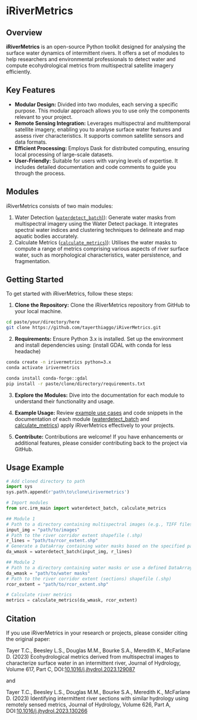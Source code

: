 <!-- ![Alt text](docs/logo.jpg) -->
# iRiverMetrics

## Overview

**iRiverMetrics** is an open-source Python toolkit designed for analysing the surface water dynamics of intermittent rivers. It offers a set of modules to help researchers and environmental professionals to detect water and compute ecohydrological metrics from multispectral satellite imagery efficiently.

## Key Features

- **Modular Design:** Divided into two modules, each serving a specific purpose. This modular approach allows you to use only the components relevant to your project.
- **Remote Sensing Integration:** Leverages multispectral and multitemporal satellite imagery, enabling you to analyse surface water features and assess river characteristics. It supports common satellite sensors and data formats.
- **Efficient Processing:** Employs Dask for distributed computing, ensuring local processing of large-scale datasets.
- **User-Friendly:** Suitable for users with varying levels of expertise. It includes detailed documentation and code comments to guide you through the process.

## Modules

iRiverMetrics consists of two main modules:

1. Water Detection ([`waterdetect_batch`)](docs/module1.md)): Generate water masks from multispectral imagery using the Water Detect package. It integrates spectral water indices and clustering techniques to delineate and map aquatic bodies accurately.
2. Calculate Metrics ([`calculate_metrics`)](docs/module2.md)): Utilises the water masks to compute a range of metrics comprising various aspects of river surface water, such as morphological characteristics, water persistence, and fragmentation.

## Getting Started

To get started with iRiverMetrics, follow these steps:

1. **Clone the Repository:** Clone the iRiverMetrics repository from GitHub to your local machine.
```bash
cd paste/your/directory/here
git clone https://github.com/tayerthiaggo/iRiverMetrics.git
```

2. **Requirements:** Ensure Python 3.x is installed. Set up the environment and install dependencies using:
(install GDAL with conda for less headache)
```bash
conda create -n irivermetrics python=3.x
conda activate irivermetrics

conda install conda-forge::gdal
pip install -r paste/clone/directory/requirements.txt
```

3. **Explore the Modules:** Dive into the documentation for each module to understand their functionality and usage.

4. **Example Usage:** Review [example use cases](examples/irm_example.ipynb)  and code snippets in the documentation of each module ([waterdetect_batch](docs/module1.md) and [calculate_metrics](docs/module2.md)) apply iRiverMetrics effectively to your projects.

5. **Contribute:** Contributions are welcome! If you have enhancements or additional features, please consider contributing back to the project via GitHub.

## Usage Example
```python
# Add cloned directory to path
import sys
sys.path.append(r'path\to\clone\irivermetrics')

# Import modules
from src.irm_main import waterdetect_batch, calculate_metrics

## Module 1
# Path to a directory containing multispectral images (e.g., TIFF files)
input_img = "path/to/images"
# Path to the river corridor extent shapefile (.shp)
r_lines = "path/to/rcor_extent.shp"
# Generate a DataArray containing water masks based on the specified parameters
da_wmask = waterdetect_batch(input_img, r_lines)

## Module 2
# Path to a directory containing water masks or use a defined DataArray
da_wmask = "path/to/water masks"
# Path to the river corridor extent (sections) shapefile (.shp)
rcor_extent = "path/to/rcor_extent.shp"

# Calculate river metrics
metrics = calculate_metrics(da_wmask, rcor_extent)
```

## Citation

If you use iRiverMetrics in your research or projects, please consider citing the original paper:

Tayer T.C., Beesley L.S., Douglas M.M., Bourke S.A., Meredith K., McFarlane D. (2023) Ecohydrological metrics derived from multispectral images to characterize surface water in an intermittent river, Journal of Hydrology, Volume 617, Part C, DOI:[10.1016/j.jhydrol.2023.129087](https://doi.org/10.1016/j.jhydrol.2023.129087)

and 

Tayer T.C., Beesley L.S., Douglas M.M., Bourke S.A., Meredith K., McFarlane D. (2023) Identifying intermittent river sections with similar hydrology using remotely sensed metrics, Journal of Hydrology, Volume 626, Part A, DOI:[10.1016/j.jhydrol.2023.130266](https://doi.org/10.1016/j.jhydrol.2023.130266)